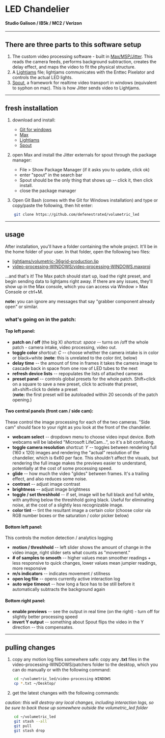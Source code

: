 # LED Chandelier
#### Studio Galison / IB5k / MC2 / Verizon
---

## There are three parts to this software setup
1. The custom video processing software - built in [Max/MSP/Jitter](https://cycling74.com/). This reads the camera feeds, performs background subtraction, creates the delay effect, and maps the video to fit the physical structure.
2. A [Lightjams](https://www.lightjams.com/) file; lightjams communicates with the Enttec Pixelator and controls the actual LED lights.
3. [Spout](http://spout.zeal.co/), a framework for realtime video transport in windows (equivalent to syphon on mac). This is how Jitter sends video to Lightjams.
---
## fresh installation
1. download and install:
   - [Git for windows](https://git-scm.com/download/win)
   - [Max](https://cycling74.com/downloads)
   - [Lightjams](https://www.lightjams.com/getIt.html)
   - [Spout](http://spout.zeal.co/download-spout/)

2. open Max and install the Jitter externals for spout through the package manager:
   - File > Show Package Manager (if it asks you to update, click ok)
   - enter "spout" in the search bar
   - Spout should be the only thing that shows up -- click it, then click install.
   - close the package manager
   
3. Open Git Bash (comes with the Git for Windows installation) and type or copy/paste the following, then hit enter:
```bash
    git clone https://github.com/defenestrated/volumetric_led
```
---
## usage
After installation, you'll have a folder containing the whole project. It'll be in the home folder of your user. In that folder, open the following two files:
- [lightjams/volumetric-36grid-production.ljp](lightjams/volumetric-36grid-production.ljp)
- [video-processing-WINDOWS/video-processing-WINDOWS.maxproj](video-processing-WINDOWS/video-processing-WINDOWS.maxproj)
   
...and that's it! The Max patch should start up, load the right preset, and begin sending data to lightjams right away. If there are any issues, they'll show up in the Max console, which you can access via Window > Max Console or ctrl+M.

**note:** you can ignore any messages that say "grabber component already open" or similar.

### what's going on in the patch:
#### Top left panel:
- **patch on / off** (the big X) *shortcut: space* -- turns on /off the whole patch - camera intake, video processing, video out.
- **toggle color** *shortcut: C* -- choose whether the camera intake is in color or black+white (**note**: this is unrelated to the color *tint*, below)
- **delay time** -- the amount of time in frames it takes the camera image to cascade back in space from one row of LED tubes to the next
- **refresh device lists** -- repopulates the lists of attached cameras
- **preset panel** -- controls global presets for the whole patch. Shift+click on a square to save a new preset, click to activate that preset, alt+shift+click to delete a preset  
(**note:** the first preset will be autoloaded within 20 seconds of the patch opening.)

#### Two central panels (front cam / side cam):
These control the image processing for each of the two cameras. "Side cam" should face to your right as you look at the front of the chandelier.
- **webcam select** -- dropdown menu to choose video input device. Both webcams will be labeled "Microsoft LifeCam...", so it's a bit confusing.
- **toggle camera resolution** *shortcut: Y* -- toggles between rendering full (160 x 120) images and rendering the "actual" resolution of the chandelier, which is 6x60 per face. This shouldn't affect the visuals, but rendering the full image makes the previews easier to understand, potentially at the cost of some processing speed.
- **glide** -- how much the video "glides" between frames. It's a trailing effect, and also reduces some noise.
- **contrast** -- adjust image contrast
- **brightness** -- adjust image brightness
- **toggle / set threshhold** -- if set, image will be full black and full white, with anything below the threshhold going black. Useful for eliminating noise, at the cost of a slightly less recognizable image.
- **color tint** -- tint the resultant image a certain color (choose color via RGB number boxes or the saturation / color picker below)

#### Bottom left panel:
This controls the motion detection / analytics logging
- **motion / threshhold** -- left slider shows the amount of change in the video image, right slider sets what counts as "movement."
- **# of samples to smooth** -- higher values mean smoother readings + less responsive to quick changes, lower values mean jumpier readings, more responsive
- **m/s indicators** -- indicates movement / stillness
- **open log file** -- opens currently active interaction log
- **auto wipe timeout** -- how long a face has to be still before it automatically subtracts the background again

#### Bottom right panel:
- **enable previews** -- see the output in real time (on the right) - turn off for slightly better processing speed
- **invert Y output** -- something about Spout flips the video in the Y direction -- this compensates.




---
## pulling changes
1. copy any motion log files somewhere safe: copy any **.txt** files in the video-processing-WINDOWS/patchers folder to the desktop, which you can do manually or with the following command:
```bash
    cd ~/volumetric_led/video-processing-WINDOWS
    cp *.txt ~/Desktop/
```
2. get the latest changes with the following commands:

*caution: this will destroy any local changes, including interaction logs, so be sure to back those up somewhere outside the volumetric_led folder*
```bash
    cd ~/volumetric_led
    git stash --all
    git pull
    git stash drop
```
